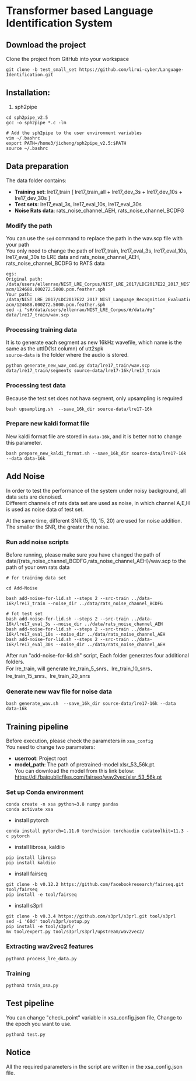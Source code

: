 # Transformer based Language Identification System
## Download the project
Clone the project from GitHub into your workspace
```
git clone -b test_small_set https://github.com/lirui-cyber/Language-Identification.git
```
## Installation:
1. sph2pipe
```
cd sph2pipe_v2.5
gcc -o sph2pipe *.c -lm

# Add the sph2pipe to the user environment variables
vim ~/.bashrc
export PATH=/home3/jicheng/sph2pipe_v2.5:$PATH
source ~/.bashrc
```
## Data preparation
The data folder contains:<br>
- **Training set**: lre17_train [ lre17_train_all + lre17_dev_3s + lre17_dev_10s + lre17_dev_30s ]
- **Test sets**: lre17_eval_3s, lre17_eval_10s, lre17_eval_30s<br>
- **Noise Rats data**: rats_noise_channel_AEH,  rats_noise_channel_BCDFG
### Modify the path 
You can use the ```sed``` command to replace the path in the wav.scp file with your path <br>
You only need to change the path of lre17_train, lre17_eval_3s, lre17_eval_10s, lre17_eval_30s to LRE data and rats_noise_channel_AEH, rats_noise_channel_BCDFG to RATS data
```
egs:
Original path: /data/users/ellenrao/NIST_LRE_Corpus/NIST_LRE_2017/LDC2017E22_2017_NIST_Language_Recognition_Evaluation_Training_Data/data/ara-acm/124688.000272.5000.pcm.feather.sph
Your path: /data/NIST_LRE_2017/LDC2017E22_2017_NIST_Language_Recognition_Evaluation_Training_Data/data/ara-acm/124688.000272.5000.pcm.feather.sph
sed -i "s#/data/users/ellenrao/NIST_LRE_Corpus/#/data/#g" data/lre17_train/wav.scp
```
### Processing training data
It is to generate each segment as new 16kHz wavefile, which name is the same as the uttID(1st column) of utt2spk <br>
```source-data``` is the folder where the audio is stored.
```
python generate_new_wav_cmd.py data/lre17_train/wav.scp data/lre17_train/segments source-data/lre17-16k/lre17_train
```
### Processing test data
Because the test set does not hava segment, only upsampling is required
```
bash upsampling.sh  --save_16k_dir source-data/lre17-16k
```
### Prepare new kaldi format file
New kaldi format file are stored in ```data-16k```, and it is better not to change this parameter.
```
bash prepare_new_kaldi_format.sh --save_16k_dir source-data/lre17-16k --data data-16k
```

## Add Noise
In order to test the performance of the system under noisy background, all data sets are denoised.<br>
Different channels of rats data set are used as noise, in which channel A,E,H is used as noise data of test set.

At the same time, different SNR (5, 10, 15, 20) are used for noise addition.<br>
The smaller the SNR, the greater the noise.<br>

### Run add noise scripts
Before running, please make sure you have changed the path of data/{rats_noise_channel_BCDFG,rats_noise_channel_AEH}/wav.scp to the path of your own rats data
```
# for training data set

cd Add-Noise

bash add-noise-for-lid.sh --steps 2 --src-train ../data-16k/lre17_train --noise_dir ../data/rats_noise_channel_BCDFG

# fot test set
bash add-noise-for-lid.sh --steps 2 --src-train ../data-16k/lre17_eval_3s --noise_dir ../data/rats_noise_channel_AEH
bash add-noise-for-lid.sh --steps 2 --src-train ../data-16k/lre17_eval_10s --noise_dir ../data/rats_noise_channel_AEH
bash add-noise-for-lid.sh --steps 2 --src-train ../data-16k/lre17_eval_30s --noise_dir ../data/rats_noise_channel_AEH
```
After run "add-noise-for-lid.sh" script, Each folder generates four additional folders.<br>
For lre_train, will generate lre_train_5_snrs、lre_train_10_snrs、lre_train_15_snrs、lre_train_20_snrs

### Generate new wav file for noise data
```
bash generate_wav.sh  --save_16k_dir source-data/lre17-16k --data data-16k
```
## Training pipeline
Before execution, please check the parameters in ```xsa_config``` <br>
You need to change two parameters:<br>
- **userroot**: Project root 
- **model_path**: The path of pretrained-model xlsr_53_56k.pt. <br>
You can download the model from this link below:  https://dl.fbaipublicfiles.com/fairseq/wav2vec/xlsr_53_56k.pt <br>
### Set up Conda environment
```
conda create -n xsa python=3.8 numpy pandas
conda activate xsa
```
- install pytorch
```
conda install pytorch=1.11.0 torchvision torchaudio cudatoolkit=11.3 -c pytorch
```
- install librosa, kaldiio
```
pip install librosa
pip install kaldiio 
```
- install fairseq
```
git clone -b v0.12.2 https://github.com/facebookresearch/fairseq.git  tool/fairseq
pip install -e tool/fairseq
```
- install s3prl
```
git clone -b v0.3.4 https://github.com/s3prl/s3prl.git tool/s3prl
sed -i '60d' tool/s3prl/setup.py
pip install -e tool/s3prl/
mv tool/expert.py tool/s3prl/s3prl/upstream/wav2vec2/
```

### Extracting wav2vec2 features
```
python3 process_lre_data.py
```
### Training 
```
python3 train_xsa.py
```
## Test pipeline
You can change "check_point" variable in xsa_config.json file, Change to the epoch you want to use.
```
python3 test.py
```

## Notice
All the required parameters in the script are written in the xsa_config.json file.
